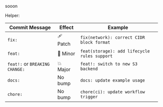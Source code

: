sooon

Helper:

| Commit Message                 | Effect   | Example                                      |
| ------------------------------ | -------- | -------------------------------------------- |
| `fix:`                         | 🩹 Patch | `fix(network): correct CIDR block format`    |
| `feat:`                        | 🔼 Minor | `feat(storage): add lifecycle rules support` |
| `feat!:` or `BREAKING CHANGE:` | 💥 Major | `feat!: switch to new S3 backend`            |
| `docs:`                        | No bump  | `docs: update example usage`                 |
| `chore:`                       | No bump  | `chore(ci): update workflow trigger`         |
